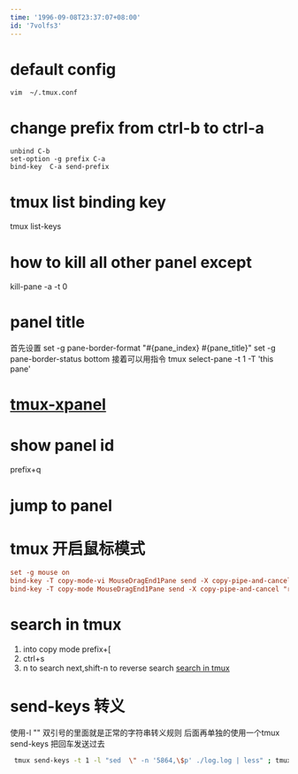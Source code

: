 ```yaml
---
time: '1996-09-08T23:37:07+08:00'
id: '7volfs3'
---
```


# default config
```
vim  ~/.tmux.conf
```
# change prefix from ctrl-b to ctrl-a
```
unbind C-b
set-option -g prefix C-a
bind-key  C-a send-prefix
```
# tmux list binding key
tmux list-keys
# how to kill all other panel except
kill-pane -a -t 0

# panel title
首先设置
set -g pane-border-format "#{pane_index} #{pane_title}"
set -g pane-border-status bottom
接着可以用指令
tmux select-pane -t 1 -T 'this pane'

# [tmux-xpanel](https://github.com/greymd/tmux-xpanes)
# show panel id
prefix+q
# jump to panel

# tmux 开启鼠标模式
```tmux.conf
set -g mouse on
bind-key -T copy-mode-vi MouseDragEnd1Pane send -X copy-pipe-and-cancel "reattach-to-user-namespace pbcopy"
bind-key -T copy-mode MouseDragEnd1Pane send -X copy-pipe-and-cancel "reattach-to-user-namespace pbcopy" 

```
# search in tmux 
1. into copy mode prefix+[
2. ctrl+s
3. n to search next,shift-n to reverse search
[search in tmux](https://superuser.com/a/231159/1201083)
# send-keys 转义
使用-l "" 双引号的里面就是正常的字符串转义规则 后面再单独的使用一个tmux send-keys 把回车发送过去
```bash
 tmux send-keys -t 1 -l "sed  \" -n '5864,\$p' ./log.log | less" ; tmux send-keys -t 1 enter

```